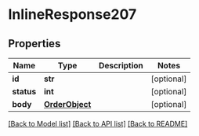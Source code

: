 # InlineResponse207

## Properties
Name | Type | Description | Notes
------------ | ------------- | ------------- | -------------
**id** | **str** |  | [optional] 
**status** | **int** |  | [optional] 
**body** | [**OrderObject**](OrderObject.md) |  | [optional] 

[[Back to Model list]](../README.md#documentation-for-models) [[Back to API list]](../README.md#documentation-for-api-endpoints) [[Back to README]](../README.md)

